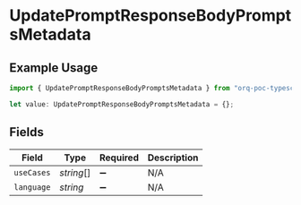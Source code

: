 # UpdatePromptResponseBodyPromptsMetadata

## Example Usage

```typescript
import { UpdatePromptResponseBodyPromptsMetadata } from "orq-poc-typescript-multi-env-version/models/operations";

let value: UpdatePromptResponseBodyPromptsMetadata = {};
```

## Fields

| Field              | Type               | Required           | Description        |
| ------------------ | ------------------ | ------------------ | ------------------ |
| `useCases`         | *string*[]         | :heavy_minus_sign: | N/A                |
| `language`         | *string*           | :heavy_minus_sign: | N/A                |